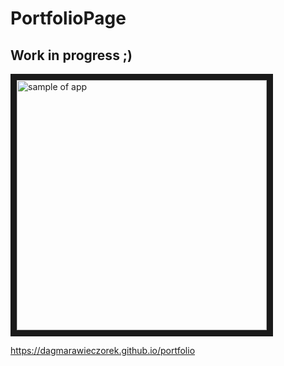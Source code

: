 # PortfolioPage
## Work in progress ;)


<a href="https://dagmarawieczorek.github.io/portfolio/"><img src="https://raw.githubusercontent.com/dagmarawieczorek/PortfolioPage/master/sample.png" 
alt="sample of app" width="400" height="auto" border="10" /></a>


https://dagmarawieczorek.github.io/portfolio

